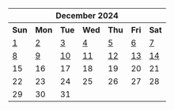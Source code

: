<table align="center" border="0" cellpadding="0" cellspacing="0" class="month">
 <tr>
  <th class="month" colspan="7">
   December 2024
  </th>
 </tr>
 <tr>
  <th class="sun">
   Sun
  </th>
  <th class="mon">
   Mon
  </th>
  <th class="tue">
   Tue
  </th>
  <th class="wed">
   Wed
  </th>
  <th class="thu">
   Thu
  </th>
  <th class="fri">
   Fri
  </th>
  <th class="sat">
   Sat
  </th>
 </tr>
 <tr>
  <td class="sun">
   <a href="20241201.py">
    1
   </a>
  </td>
  <td class="mon">
   <a href="20241202.py">
    2
   </a>
  </td>
  <td class="tue">
   <a href="20241203.py">
    3
   </a>
  </td>
  <td class="wed">
   <a href="20241204.py">
    4
   </a>
  </td>
  <td class="thu">
   <a href="20241205.py">
    5
   </a>
  </td>
  <td class="fri">
   <a href="20241206.py">
    6
   </a>
  </td>
  <td class="sat">
   <a href="20241207.py">
    7
   </a>
  </td>
 </tr>
 <tr>
  <td class="sun">
   <a href="20241208.py">
    8
   </a>
  </td>
  <td class="mon">
   <a href="20241209.py">
    9
   </a>
  </td>
  <td class="tue">
   <a href="20241210.py">
    10
   </a>
  </td>
  <td class="wed">
   <a href="20241211.py">
    11
   </a>
  </td>
  <td class="thu">
   <a href="20241212.py">
    12
   </a>
  </td>
  <td class="fri">
   <a href="20241213.py">
    13
   </a>
  </td>
  <td class="sat">
   <a href="20241214.py">
    14
   </a>
  </td>
 </tr>
 <tr>
  <td class="sun">
   15
  </td>
  <td class="mon">
   16
  </td>
  <td class="tue">
   17
  </td>
  <td class="wed">
   18
  </td>
  <td class="thu">
   19
  </td>
  <td class="fri">
   20
  </td>
  <td class="sat">
   21
  </td>
 </tr>
 <tr>
  <td class="sun">
   22
  </td>
  <td class="mon">
   23
  </td>
  <td class="tue">
   24
  </td>
  <td class="wed">
   25
  </td>
  <td class="thu">
   26
  </td>
  <td class="fri">
   27
  </td>
  <td class="sat">
   28
  </td>
 </tr>
 <tr>
  <td class="sun">
   29
  </td>
  <td class="mon">
   30
  </td>
  <td class="tue">
   31
  </td>
  <td class="noday">
  </td>
  <td class="noday">
  </td>
  <td class="noday">
  </td>
  <td class="noday">
  </td>
 </tr>
</table>
